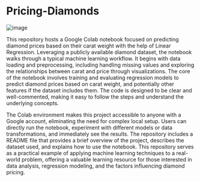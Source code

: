# Pricing-Diamonds

![image](https://github.com/user-attachments/assets/cb4c3f35-90c8-4357-95e7-c49ad1e1a1ba)


This repository hosts a Google Colab notebook focused on predicting diamond prices based on their carat weight with the help of Linear Regression.  Leveraging a publicly available diamond dataset, the notebook walks through a typical machine learning workflow.  It begins with data loading and preprocessing, including handling missing values and exploring the relationships between carat and price through visualizations.  The core of the notebook involves training and evaluating regression models to predict diamond prices based on carat weight, and potentially other features if the dataset includes them.  The code is designed to be clear and well-commented, making it easy to follow the steps and understand the underlying concepts.

The Colab environment makes this project accessible to anyone with a Google account, eliminating the need for complex local setup.  Users can directly run the notebook, experiment with different models or data transformations, and immediately see the results.  The repository includes a README file that provides a brief overview of the project, describes the dataset used, and explains how to use the notebook.  This repository serves as a practical example of applying machine learning techniques to a real-world problem, offering a valuable learning resource for those interested in data analysis, regression modeling, and the factors influencing diamond pricing.

